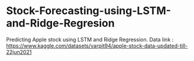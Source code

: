 # Stock-Forecasting-using-LSTM-and-Ridge-Regresion
Predicting Apple stock using LSTM and Ridge Regression.
Data link : https://www.kaggle.com/datasets/varpit94/apple-stock-data-updated-till-22jun2021 
